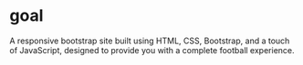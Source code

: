 # goal
A responsive bootstrap site built using HTML, CSS, Bootstrap, and a touch of JavaScript, designed to provide you with a complete football experience.

